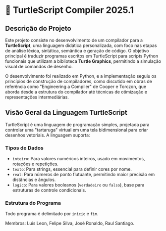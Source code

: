 # 🐢 TurtleScript Compiler 2025.1

## Descrição do Projeto

Este projeto consiste no desenvolvimento de um compilador para a **TurtleScript**, uma linguagem didática personalizada, com foco nas etapas de análise léxica, sintática, semântica e geração de código. O objetivo principal é traduzir programas escritos em TurtleScript para scripts Python funcionais que utilizam a biblioteca **Turtle Graphics**, permitindo a simulação visual de comandos de desenho.

O desenvolvimento foi realizado em Python, e a implementação seguiu os princípios de construção de compiladores, como discutido em obras de referência como "Engineering a Compiler" de Cooper e Torczon, que aborda desde a estrutura do compilador até técnicas de otimização e representações intermediárias.

## Visão Geral da Linguagem TurtleScript

TurtleScript é uma linguagem de programação simples, projetada para controlar uma "tartaruga" virtual em uma tela bidimensional para criar desenhos vetoriais. A linguagem suporta:

### Tipos de Dados
*   `inteiro`: Para valores numéricos inteiros, usado em movimentos, rotações e repetições.
*   `texto`: Para strings, essencial para definir cores por nome.
*   `real`: Para números de ponto flutuante, permitindo maior precisão em distâncias e ângulos.
*   `logico`: Para valores booleanos (`verdadeiro` ou `falso`), base para estruturas de controle condicionais.

### Estrutura do Programa
Todo programa é delimitado por `inicio` e `fim`.

Membros: Luis Leon, Felipe Silva, José Ronaldo, Raul Santiago.